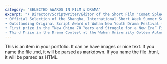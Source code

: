 ```yaml
---
category: "SELECTED AWARDS IN FILM & DRAMA"
excerpt: "• Director/Scriptwriter/Editor of the Short Film 'Comet Spleen', planned to submit to Film Festivals Worldwide 10/2024 <br>
• Official Selection of the Shanghai International Short Week Summer Script Competition ('Comet Spleen') (Scriptwriter) 08/2024 <br>
• Outstanding Original Script Award of Wuhan New Youth Drama Festival (‘An Evening of the Plum Rain Season’) (Scriptwriter) 06/2022 <br>
• First prize in the “New China 70 Years and Struggle for a New Era” Film Contest (‘Daybreak’) (Director) 12/2019 <br>
• Third Prize in the Drama Contest at the Wuhan University Golden Autumn Arts Festival (‘The Last Dialogue in the Tanjong Kedai Forest’) (Director) 11/2019"
---
```


This is an item in your portfolio. It can be have images or nice text. If you name the file .md, it will be parsed as markdown. If you name the file .html, it will be parsed as HTML. 
